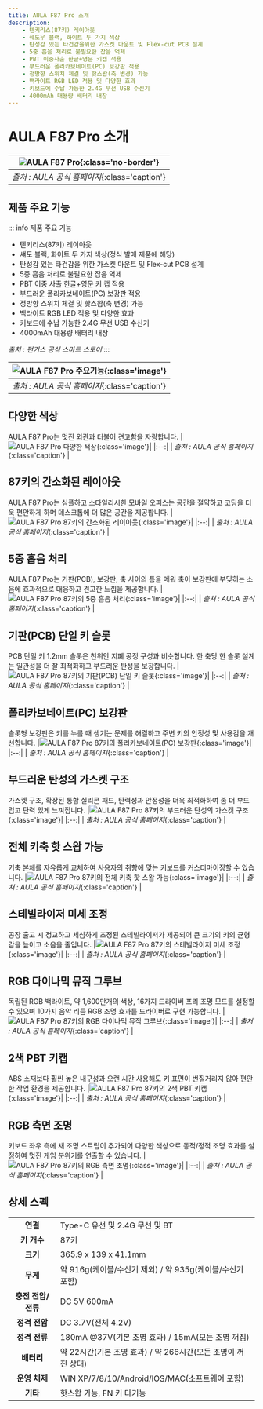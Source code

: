 ```yaml
---
title: AULA F87 Pro 소개
description:  
    - 텐키리스(87키) 레이아웃
    - 쉐도우 블랙, 화이트 두 가지 색상
    - 탄성감 있는 타건감을위한 가스켓 마운트 및 Flex-cut PCB 설계
    - 5중 흡음 처리로 불필요한 잡음 억제
    - PBT 이중사출 한글+영문 키캡 적용
    - 부드러운 폴리카보네이트(PC) 보강판 적용
    - 정방향 스위치 체결 및 핫스왑(축 변경) 가능
    - 백라이트 RGB LED 적용 및 다양한 효과
    - 키보드에 수납 가능한 2.4G 무선 USB 수신기
    - 4000mAh 대용량 배터리 내장
---
```

# AULA F87 Pro 소개

|![AULA F87 Pro](./images/intro/pr_01.webp){:class='no-border'}|
|:--:|
| *출처 : AULA 공식 홈페이지*{:class='caption'} |

## 제품 주요 기능
::: info 제품 주요 기능
- 텐키리스(87키) 레이아웃 
- 섀도 블랙, 화이트 두 가지 색상(정식 발매 제품에 해당)
- 탄성감 있는 타건감을 위한 가스켓 마운트 및 Flex-cut PCB 설계
- 5중 흡음 처리로 불필요한 잡음 억제
- PBT 이중 사출 한글+영문 키 캡 적용
- 부드러운 폴리카보네이트(PC) 보강판 적용
- 정방향 스위치 체결 및 핫스왑(축 변경) 가능
- 백라이트 RGB LED 적용 및 다양한 효과
- 키보드에 수납 가능한 2.4G 무선 USB 수신기
- 4000mAh 대용량 배터리 내장

*출처 : 펀키스 공식 스마트 스토어*
:::

|![AULA F87 Pro 주요기능](./images/intro/pr_02.webp){:class='image'}|
|:--:|
| *출처 : AULA 공식 홈페이지*{:class='caption'} |

## 다양한 색상
AULA F87 Pro는 멋진 외관과 더불어 견고함을 자랑합니다.
|![AULA F87 Pro 다양한 색상](./images/intro/pr_03.webp){:class='image'}|
|:--:|
| *출처 : AULA 공식 홈페이지*{:class='caption'} |

## 87키의 간소화된 레이아웃
AULA F87 Pro는 심플하고 스타일리시한 모바일 오피스는 공간을 절약하고 코딩을 더욱 편안하게 하며 데스크톱에 더 많은 공간을 제공합니다.
|![AULA F87 Pro 87키의 간소화된 레이아웃](./images/intro/pr_04.webp){:class='image'}|
|:--:|
| *출처 : AULA 공식 홈페이지*{:class='caption'} |

## 5중 흡음 처리
AULA F87 Pro는 기판(PCB), 보강판, 축 사이의 틈을 메워 축이 보강판에 부딪히는 소음에 효과적으로 대응하고 견고한 느낌을 제공합니다.
|![AULA F87 Pro 87키의 5중 흡음 처리](./images/intro/pr_05.webp){:class='image'}|
|:--:|
| *출처 : AULA 공식 홈페이지*{:class='caption'} |

## 기판(PCB) 단일 키 슬롯
PCB 단일 키 1.2mm 슬롯은 천위안 지폐 공정 구성과 비슷합니다. 한 축당 한 슬롯 설계는 일관성을 더 잘 최적화하고 부드러운 탄성을 보장합니다.
|![AULA F87 Pro 87키의 기판(PCB) 단일 키 슬롯](./images/intro/pr_06.webp){:class='image'}|
|:--:|
| *출처 : AULA 공식 홈페이지*{:class='caption'} |

## 폴리카보네이트(PC) 보강판
슬롯형 보강판은 키를 누를 때 생기는 문제를 해결하고 주변 키의 안정성 및 사용감을 개선합니다.
|![AULA F87 Pro 87키의 폴리카보네이트(PC) 보강판](./images/intro/pr_07.webp){:class='image'}|
|:--:|
| *출처 : AULA 공식 홈페이지*{:class='caption'} |

## 부드러운 탄성의 가스켓 구조
가스켓 구조, 확장된 통합 실리콘 패드, 탄력성과 안정성을 더욱 최적화하여 좀 더 부드럽고 탄력 있게 느껴집니다.
|![AULA F87 Pro 87키의 부드러운 탄성의 가스켓 구조](./images/intro/pr_08.webp){:class='image'}|
|:--:|
| *출처 : AULA 공식 홈페이지*{:class='caption'} |

## 전체 키축 핫 스왑 가능
키축 본체를 자유롭게 교체하여 사용자의 취향에 맞는 키보드를 커스터마이징할 수 있습니다.
|![AULA F87 Pro 87키의 전체 키축 핫 스왑 가능](./images/intro/pr_09.webp){:class='image'}|
|:--:|
| *출처 : AULA 공식 홈페이지*{:class='caption'} |

## 스테빌라이저 미세 조정
공장 출고 시 정교하고 세심하게 조정된 스테빌라이저가 제공되어 큰 크기의 키의 균형감을 높이고 소음을 줄입니다.
|![AULA F87 Pro 87키의 스테빌라이저 미세 조정](./images/intro/pr_10.webp){:class='image'}|
|:--:|
| *출처 : AULA 공식 홈페이지*{:class='caption'} |

## RGB 다이나믹 뮤직 그루브
독립된 RGB 백라이트, 약 1,600만개의 색상, 16가지 드라이버 프리 조명 모드를 설정할 수 있으며 10가지 음악 리듬 RGB 조명 효과를 드라이버로 구현 가능합니다.
|![AULA F87 Pro 87키의 RGB 다이나믹 뮤직 그루브](./images/intro/pr_11.webp){:class='image'}|
|:--:|
| *출처 : AULA 공식 홈페이지*{:class='caption'} |

## 2색 PBT 키캡
ABS 소재보다 훨씬 높은 내구성과 오랜 시간 사용해도 키 표면이 번질거리지 않아 편안한 작업 환경을 제공합니다.
|![AULA F87 Pro 87키의 2색 PBT 키캡](./images/intro/pr_12.webp){:class='image'}|
|:--:|
| *출처 : AULA 공식 홈페이지*{:class='caption'} |

## RGB 측면 조명
키보드 좌우 측에 새 조명 스트립이 추가되어 다양한 색상으로 동적/정적 조명 효과를 설정하여 멋진 게임 분위기를 연출할 수 있습니다.
|![AULA F87 Pro 87키의 RGB 측면 조명](./images/intro/pr_13.webp){:class='image'}|
|:--:|
| *출처 : AULA 공식 홈페이지*{:class='caption'} |

## 상세 스펙
|||
| :-------------: | -------------- |
| **연결** | Type-C 유선 및 2.4G 무선 및 BT |
| **키 개수** | 87키 |
| **크기** | 365.9 x 139 x 41.1mm|
| **무게** | 약 916g(케이블/수신기 제외) / 약 935g(케이블/수신기 포함) |
| **충전 전압/전류** | DC 5V 600mA |
| **정격 전압** | DC 3.7V(전체 4.2V) |
| **정격 전류** | 180mA @37V(기본 조명 효과) / 15mA(모든 조명 꺼짐) |
| **배터리** | 약 22시간(기본 조명 효과) / 약 266시간(모든 조명이 꺼진 상태) |
| **운영 체제** | WIN XP/7/8/10/Android/IOS/MAC(소프트웨어 포함) |
| **기타** | 핫스왑 가능, FN 키 다기능 |